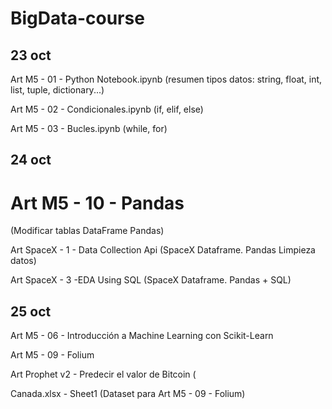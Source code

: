 # BigData-course
## 23 oct
Art M5 - 01 - Python Notebook.ipynb (resumen tipos datos: string, float, int, list, tuple, dictionary...)

Art M5 - 02 - Condicionales.ipynb (if, elif, else)

Art M5 - 03 - Bucles.ipynb  (while, for)

## 24 oct

# Art M5 - 10 - Pandas 
(Modificar tablas DataFrame Pandas)

Art SpaceX - 1 - Data Collection Api  (SpaceX Dataframe. Pandas Limpieza datos)

Art SpaceX - 3 -EDA Using SQL (SpaceX Dataframe. Pandas + SQL)


## 25 oct

Art M5 - 06 - Introducción a Machine Learning con Scikit-Learn

Art M5 - 09 - Folium

Art Prophet v2 - Predecir el valor de Bitcoin (

Canada.xlsx - Sheet1  (Dataset para Art M5 - 09 - Folium)
